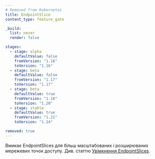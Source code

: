 ```yaml
---
# Removed from Kubernetes
title: EndpointSlice
content_type: feature_gate

_build:
  list: never
  render: false

stages:
  - stage: alpha
    defaultValue: false
    fromVersion: "1.16"
    toVersion: "1.16"
  - stage: beta
    defaultValue: false
    fromVersion: "1.17"
    toVersion: "1.17"
  - stage: beta
    defaultValue: true
    fromVersion: "1.18"
    toVersion: "1.20"
  - stage: stable
    defaultValue: true
    fromVersion: "1.21"
    toVersion: "1.24"

removed: true
---
```

Вмикає EndpointSlices для більш масштабованих і розширюваних мережевих точок доступу. Див. статтю [Увімкнення EndpointSlices](/docs/concepts/services-networking/endpoint-slices/).
